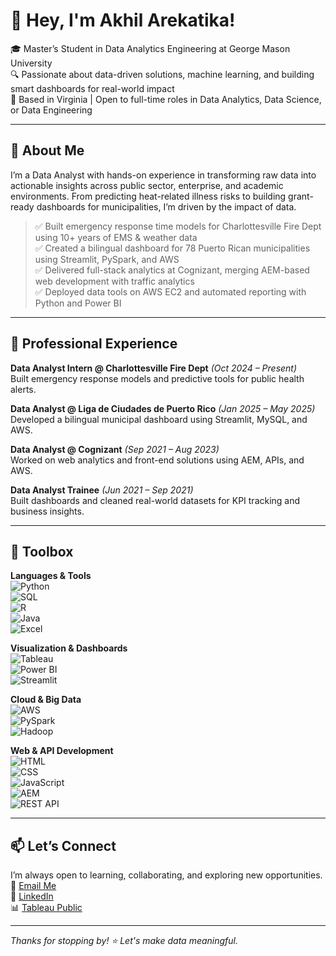 # 👋 Hey, I'm Akhil Arekatika!

🎓 Master’s Student in Data Analytics Engineering at George Mason University  
🔍 Passionate about data-driven solutions, machine learning, and building smart dashboards for real-world impact  
📍 Based in Virginia | Open to full-time roles in Data Analytics, Data Science, or Data Engineering

---

## 🚀 About Me

I’m a Data Analyst with hands-on experience in transforming raw data into actionable insights across public sector, enterprise, and academic environments. From predicting heat-related illness risks to building grant-ready dashboards for municipalities, I’m driven by the impact of data.

> ✅ Built emergency response time models for Charlottesville Fire Dept using 10+ years of EMS & weather data  
> ✅ Created a bilingual dashboard for 78 Puerto Rican municipalities using Streamlit, PySpark, and AWS  
> ✅ Delivered full-stack analytics at Cognizant, merging AEM-based web development with traffic analytics  
> ✅ Deployed data tools on AWS EC2 and automated reporting with Python and Power BI  

---

## 💼 Professional Experience

**Data Analyst Intern @ Charlottesville Fire Dept** *(Oct 2024 – Present)*  
Built emergency response models and predictive tools for public health alerts.

**Data Analyst @ Liga de Ciudades de Puerto Rico** *(Jan 2025 – May 2025)*  
Developed a bilingual municipal dashboard using Streamlit, MySQL, and AWS.

**Data Analyst @ Cognizant** *(Sep 2021 – Aug 2023)*  
Worked on web analytics and front-end solutions using AEM, APIs, and AWS.

**Data Analyst Trainee** *(Jun 2021 – Sep 2021)*  
Built dashboards and cleaned real-world datasets for KPI tracking and business insights.

---

## 🧰 Toolbox

**Languages & Tools**  
![Python](https://img.shields.io/badge/-Python-3776AB?style=flat&logo=python&logoColor=white)  
![SQL](https://img.shields.io/badge/-SQL-4479A1?style=flat&logo=postgresql&logoColor=white)  
![R](https://img.shields.io/badge/-R-276DC3?style=flat&logo=r&logoColor=white)  
![Java](https://img.shields.io/badge/-Java-007396?style=flat&logo=java&logoColor=white)  
![Excel](https://img.shields.io/badge/-Excel-217346?style=flat&logo=microsoft-excel&logoColor=white)

**Visualization & Dashboards**  
![Tableau](https://img.shields.io/badge/-Tableau-E97627?style=flat&logo=tableau&logoColor=white)  
![Power BI](https://img.shields.io/badge/-PowerBI-F2C811?style=flat&logo=powerbi&logoColor=black)  
![Streamlit](https://img.shields.io/badge/-Streamlit-FF4B4B?style=flat&logo=streamlit&logoColor=white)

**Cloud & Big Data**  
![AWS](https://img.shields.io/badge/-AWS-232F3E?style=flat&logo=amazon-aws&logoColor=white)  
![PySpark](https://img.shields.io/badge/-PySpark-E25A1C?style=flat&logo=apachespark&logoColor=white)  
![Hadoop](https://img.shields.io/badge/-Hadoop-66CCFF?style=flat&logo=apache&logoColor=white)

**Web & API Development**  
![HTML](https://img.shields.io/badge/-HTML5-E34F26?style=flat&logo=html5&logoColor=white)  
![CSS](https://img.shields.io/badge/-CSS3-1572B6?style=flat&logo=css3&logoColor=white)  
![JavaScript](https://img.shields.io/badge/-JavaScript-F7DF1E?style=flat&logo=javascript&logoColor=black)  
![AEM](https://img.shields.io/badge/-AEM-333?style=flat&logo=adobe&logoColor=white)  
![REST API](https://img.shields.io/badge/-REST%20API-00599C?style=flat)

---

## 📫 Let’s Connect

I’m always open to learning, collaborating, and exploring new opportunities.  
📧 [Email Me](mailto:arekatikaakhil2@gmail.com)  
💼 [LinkedIn](https://www.linkedin.com/in/sri-navya-kancharla)  
📊 [Tableau Public](https://public.tableau.com/app/profile/sri.navya.kancharla)

---

*Thanks for stopping by! ⭐ Let's make data meaningful.*
